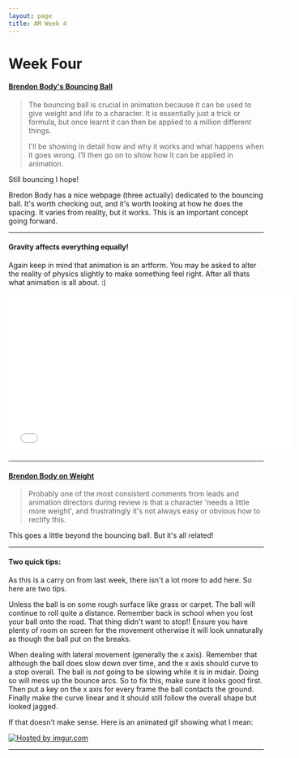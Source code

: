 ```yaml
---
layout: page
title: AM Week 4
---
```


# Week Four

#### [Brendon Body's Bouncing Ball](http://www.brendanbody.co.uk/bb_lecture/)

>The bouncing ball is crucial in animation because it can be used to give weight and life to a character. It is essentially just a trick or formula, but once learnt it can then be applied to a million different things.
>
>I'll be showing in detail how and why it works and what happens when it goes wrong. I’ll then go on to show how it can be applied in animation.

Still bouncing I hope!

Bredon Body has a nice webpage (three actually) dedicated to the bouncing ball. It's worth checking out, and it's worth looking at how he does the spacing. It varies from reality, but it works. This is an important concept going forward.

----

#### Gravity affects everything equally!

Again keep in mind that animation is an artform. You may be asked to alter the reality of physics slightly to make something feel right. After all thats what animation is all about. :)

<div class="js-video [vimeo, widescreen]"><iframe width="560" height="315" src="//www.youtube-nocookie.com/embed/oBdalzRJR5g?rel=0" frameborder="0" allowfullscreen></iframe></div>

----

#### [Brendon Body on Weight](http://brendanbody.blogspot.co.nz/2010/04/weight-problem.html)

>Probably one of the most consistent comments from leads and animation directors during review is that a character 'needs a little more weight', and frustratingly it's not always easy or obvious how to rectify this.

This goes a little beyond the bouncing ball. But it's all related!

----

#### Two quick tips:

As this is a carry on from last week, there isn't a lot more to add here. So here are two tips.

Unless the ball is on some rough surface like grass or carpet. The ball will continue to roll quite a distance. Remember back in school when you lost your ball onto the road. That thing didn't want to stop!! Ensure you have plenty of room on screen for the movement otherwise it will look unnaturally as though the ball put on the breaks.

When dealing with lateral movement (generally the x axis). Remember that although the ball does slow down over time, and the x axis should curve to a stop overall. The ball is _not_ going to be slowing while it is in midair. Doing so will mess up the bounce arcs. So to fix this, make sure it looks good first. Then put a key on the x axis for every frame the ball contacts the ground. Finally make the curve linear and it should still follow the overall shape but looked jagged.

If that doesn't make sense. Here is an animated gif showing what I mean:

<a href="http://imgur.com/VAMypJP"><img src="http://i.imgur.com/VAMypJP.gif" title="Hosted by imgur.com" /></a>

----
